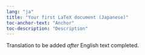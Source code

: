 ```yaml
---
lang: "ja"
title: "Your first LaTeX document (Japanese)"
toc-anchor-text: "Anchor"
toc-description: "Description"
---
```

Translation to be added _after_ English text completed.
